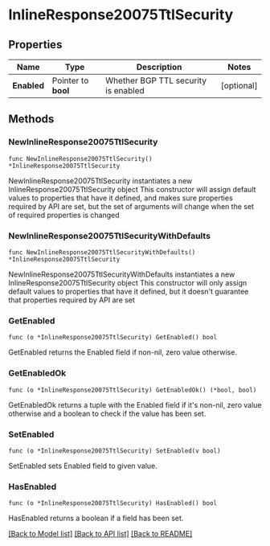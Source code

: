 # InlineResponse20075TtlSecurity

## Properties

Name | Type | Description | Notes
------------ | ------------- | ------------- | -------------
**Enabled** | Pointer to **bool** | Whether BGP TTL security is enabled | [optional] 

## Methods

### NewInlineResponse20075TtlSecurity

`func NewInlineResponse20075TtlSecurity() *InlineResponse20075TtlSecurity`

NewInlineResponse20075TtlSecurity instantiates a new InlineResponse20075TtlSecurity object
This constructor will assign default values to properties that have it defined,
and makes sure properties required by API are set, but the set of arguments
will change when the set of required properties is changed

### NewInlineResponse20075TtlSecurityWithDefaults

`func NewInlineResponse20075TtlSecurityWithDefaults() *InlineResponse20075TtlSecurity`

NewInlineResponse20075TtlSecurityWithDefaults instantiates a new InlineResponse20075TtlSecurity object
This constructor will only assign default values to properties that have it defined,
but it doesn't guarantee that properties required by API are set

### GetEnabled

`func (o *InlineResponse20075TtlSecurity) GetEnabled() bool`

GetEnabled returns the Enabled field if non-nil, zero value otherwise.

### GetEnabledOk

`func (o *InlineResponse20075TtlSecurity) GetEnabledOk() (*bool, bool)`

GetEnabledOk returns a tuple with the Enabled field if it's non-nil, zero value otherwise
and a boolean to check if the value has been set.

### SetEnabled

`func (o *InlineResponse20075TtlSecurity) SetEnabled(v bool)`

SetEnabled sets Enabled field to given value.

### HasEnabled

`func (o *InlineResponse20075TtlSecurity) HasEnabled() bool`

HasEnabled returns a boolean if a field has been set.


[[Back to Model list]](../README.md#documentation-for-models) [[Back to API list]](../README.md#documentation-for-api-endpoints) [[Back to README]](../README.md)


